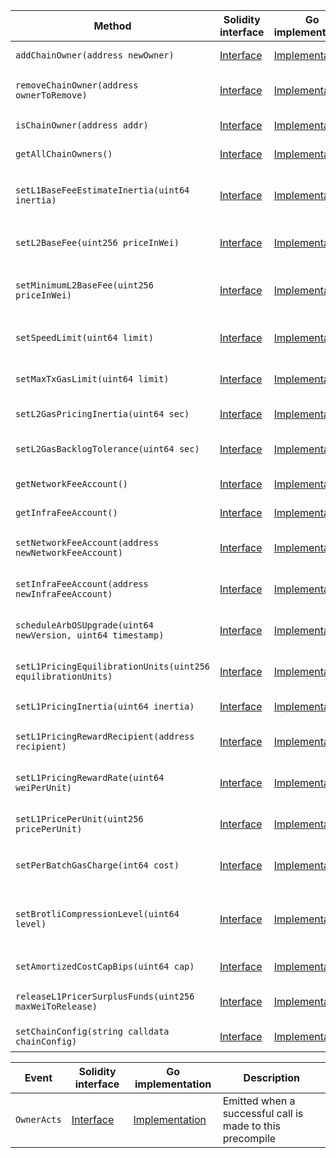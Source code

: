 <table>
  <thead>
    <tr>
      <th>Method</th>
      <th>Solidity interface</th>
      <th>Go implementation</th>
      <th>Description</th>
    </tr>
  </thead>
  <tbody>
    <tr>
      <td>
        <code>addChainOwner(address newOwner)</code>
      </td>
      <td>
        <a
          href="https://github.com/OffchainLabs/nitro-contracts/blob/0a149d2af9aee566c4abf493479ec15e5fc32d98/src/precompiles/ArbOwner.sol#L16"
          target="_blank"
        >
          Interface
        </a>
      </td>
      <td>
        <a
          href="https://github.com/OffchainLabs/nitro/blob/v2.2.2/precompiles/ArbOwner.go#L34"
          target="_blank"
        >
          Implementation
        </a>
      </td>
      <td>AddChainOwner adds account as a chain owner</td>
    </tr>
    <tr>
      <td>
        <code>removeChainOwner(address ownerToRemove)</code>
      </td>
      <td>
        <a
          href="https://github.com/OffchainLabs/nitro-contracts/blob/0a149d2af9aee566c4abf493479ec15e5fc32d98/src/precompiles/ArbOwner.sol#L19"
          target="_blank"
        >
          Interface
        </a>
      </td>
      <td>
        <a
          href="https://github.com/OffchainLabs/nitro/blob/v2.2.2/precompiles/ArbOwner.go#L39"
          target="_blank"
        >
          Implementation
        </a>
      </td>
      <td>RemoveChainOwner removes account from the list of chain owners</td>
    </tr>
    <tr>
      <td>
        <code>isChainOwner(address addr)</code>
      </td>
      <td>
        <a
          href="https://github.com/OffchainLabs/nitro-contracts/blob/0a149d2af9aee566c4abf493479ec15e5fc32d98/src/precompiles/ArbOwner.sol#L22"
          target="_blank"
        >
          Interface
        </a>
      </td>
      <td>
        <a
          href="https://github.com/OffchainLabs/nitro/blob/v2.2.2/precompiles/ArbOwner.go#L48"
          target="_blank"
        >
          Implementation
        </a>
      </td>
      <td>IsChainOwner checks if the account is a chain owner</td>
    </tr>
    <tr>
      <td>
        <code>getAllChainOwners()</code>
      </td>
      <td>
        <a
          href="https://github.com/OffchainLabs/nitro-contracts/blob/0a149d2af9aee566c4abf493479ec15e5fc32d98/src/precompiles/ArbOwner.sol#L25"
          target="_blank"
        >
          Interface
        </a>
      </td>
      <td>
        <a
          href="https://github.com/OffchainLabs/nitro/blob/v2.2.2/precompiles/ArbOwner.go#L53"
          target="_blank"
        >
          Implementation
        </a>
      </td>
      <td>GetAllChainOwners retrieves the list of chain owners</td>
    </tr>
    <tr>
      <td>
        <code>setL1BaseFeeEstimateInertia(uint64 inertia)</code>
      </td>
      <td>
        <a
          href="https://github.com/OffchainLabs/nitro-contracts/blob/0a149d2af9aee566c4abf493479ec15e5fc32d98/src/precompiles/ArbOwner.sol#L28"
          target="_blank"
        >
          Interface
        </a>
      </td>
      <td>
        <a
          href="https://github.com/OffchainLabs/nitro/blob/v2.2.2/precompiles/ArbOwner.go#L58"
          target="_blank"
        >
          Implementation
        </a>
      </td>
      <td>
        SetL1BaseFeeEstimateInertia sets how slowly ArbOS updates its estimate of the L1 basefee
      </td>
    </tr>
    <tr>
      <td>
        <code>setL2BaseFee(uint256 priceInWei)</code>
      </td>
      <td>
        <a
          href="https://github.com/OffchainLabs/nitro-contracts/blob/0a149d2af9aee566c4abf493479ec15e5fc32d98/src/precompiles/ArbOwner.sol#L31"
          target="_blank"
        >
          Interface
        </a>
      </td>
      <td>
        <a
          href="https://github.com/OffchainLabs/nitro/blob/v2.2.2/precompiles/ArbOwner.go#L63"
          target="_blank"
        >
          Implementation
        </a>
      </td>
      <td>SetL2BaseFee sets the L2 gas price directly, bypassing the pool calculus</td>
    </tr>
    <tr>
      <td>
        <code>setMinimumL2BaseFee(uint256 priceInWei)</code>
      </td>
      <td>
        <a
          href="https://github.com/OffchainLabs/nitro-contracts/blob/0a149d2af9aee566c4abf493479ec15e5fc32d98/src/precompiles/ArbOwner.sol#L34"
          target="_blank"
        >
          Interface
        </a>
      </td>
      <td>
        <a
          href="https://github.com/OffchainLabs/nitro/blob/v2.2.2/precompiles/ArbOwner.go#L68"
          target="_blank"
        >
          Implementation
        </a>
      </td>
      <td>SetMinimumL2BaseFee sets the minimum base fee needed for a transaction to succeed</td>
    </tr>
    <tr>
      <td>
        <code>setSpeedLimit(uint64 limit)</code>
      </td>
      <td>
        <a
          href="https://github.com/OffchainLabs/nitro-contracts/blob/0a149d2af9aee566c4abf493479ec15e5fc32d98/src/precompiles/ArbOwner.sol#L37"
          target="_blank"
        >
          Interface
        </a>
      </td>
      <td>
        <a
          href="https://github.com/OffchainLabs/nitro/blob/v2.2.2/precompiles/ArbOwner.go#L73"
          target="_blank"
        >
          Implementation
        </a>
      </td>
      <td>SetSpeedLimit sets the computational speed limit for the chain</td>
    </tr>
    <tr>
      <td>
        <code>setMaxTxGasLimit(uint64 limit)</code>
      </td>
      <td>
        <a
          href="https://github.com/OffchainLabs/nitro-contracts/blob/0a149d2af9aee566c4abf493479ec15e5fc32d98/src/precompiles/ArbOwner.sol#L40"
          target="_blank"
        >
          Interface
        </a>
      </td>
      <td>
        <a
          href="https://github.com/OffchainLabs/nitro/blob/v2.2.2/precompiles/ArbOwner.go#L78"
          target="_blank"
        >
          Implementation
        </a>
      </td>
      <td>SetMaxTxGasLimit sets the maximum size a tx (and block) can be</td>
    </tr>
    <tr>
      <td>
        <code>setL2GasPricingInertia(uint64 sec)</code>
      </td>
      <td>
        <a
          href="https://github.com/OffchainLabs/nitro-contracts/blob/0a149d2af9aee566c4abf493479ec15e5fc32d98/src/precompiles/ArbOwner.sol#L43"
          target="_blank"
        >
          Interface
        </a>
      </td>
      <td>
        <a
          href="https://github.com/OffchainLabs/nitro/blob/v2.2.2/precompiles/ArbOwner.go#L83"
          target="_blank"
        >
          Implementation
        </a>
      </td>
      <td>SetL2GasPricingInertia sets the L2 gas pricing inertia</td>
    </tr>
    <tr>
      <td>
        <code>setL2GasBacklogTolerance(uint64 sec)</code>
      </td>
      <td>
        <a
          href="https://github.com/OffchainLabs/nitro-contracts/blob/0a149d2af9aee566c4abf493479ec15e5fc32d98/src/precompiles/ArbOwner.sol#L46"
          target="_blank"
        >
          Interface
        </a>
      </td>
      <td>
        <a
          href="https://github.com/OffchainLabs/nitro/blob/v2.2.2/precompiles/ArbOwner.go#L88"
          target="_blank"
        >
          Implementation
        </a>
      </td>
      <td>SetL2GasBacklogTolerance sets the L2 gas backlog tolerance</td>
    </tr>
    <tr>
      <td>
        <code>getNetworkFeeAccount()</code>
      </td>
      <td>
        <a
          href="https://github.com/OffchainLabs/nitro-contracts/blob/0a149d2af9aee566c4abf493479ec15e5fc32d98/src/precompiles/ArbOwner.sol#L49"
          target="_blank"
        >
          Interface
        </a>
      </td>
      <td>
        <a
          href="https://github.com/OffchainLabs/nitro/blob/v2.2.2/precompiles/ArbOwner.go#L93"
          target="_blank"
        >
          Implementation
        </a>
      </td>
      <td>GetNetworkFeeAccount gets the network fee collector</td>
    </tr>
    <tr>
      <td>
        <code>getInfraFeeAccount()</code>
      </td>
      <td>
        <a
          href="https://github.com/OffchainLabs/nitro-contracts/blob/0a149d2af9aee566c4abf493479ec15e5fc32d98/src/precompiles/ArbOwner.sol#L52"
          target="_blank"
        >
          Interface
        </a>
      </td>
      <td>
        <a
          href="https://github.com/OffchainLabs/nitro/blob/v2.2.2/precompiles/ArbOwner.go#L98"
          target="_blank"
        >
          Implementation
        </a>
      </td>
      <td>GetInfraFeeAccount gets the infrastructure fee collector</td>
    </tr>
    <tr>
      <td>
        <code>setNetworkFeeAccount(address newNetworkFeeAccount)</code>
      </td>
      <td>
        <a
          href="https://github.com/OffchainLabs/nitro-contracts/blob/0a149d2af9aee566c4abf493479ec15e5fc32d98/src/precompiles/ArbOwner.sol#L55"
          target="_blank"
        >
          Interface
        </a>
      </td>
      <td>
        <a
          href="https://github.com/OffchainLabs/nitro/blob/v2.2.2/precompiles/ArbOwner.go#L103"
          target="_blank"
        >
          Implementation
        </a>
      </td>
      <td>SetNetworkFeeAccount sets the network fee collector to the new network fee account</td>
    </tr>
    <tr>
      <td>
        <code>setInfraFeeAccount(address newInfraFeeAccount)</code>
      </td>
      <td>
        <a
          href="https://github.com/OffchainLabs/nitro-contracts/blob/0a149d2af9aee566c4abf493479ec15e5fc32d98/src/precompiles/ArbOwner.sol#L58"
          target="_blank"
        >
          Interface
        </a>
      </td>
      <td>
        <a
          href="https://github.com/OffchainLabs/nitro/blob/v2.2.2/precompiles/ArbOwner.go#L108"
          target="_blank"
        >
          Implementation
        </a>
      </td>
      <td>SetInfraFeeAccount sets the infra fee collector to the new network fee account</td>
    </tr>
    <tr>
      <td>
        <code>scheduleArbOSUpgrade(uint64 newVersion, uint64 timestamp)</code>
      </td>
      <td>
        <a
          href="https://github.com/OffchainLabs/nitro-contracts/blob/0a149d2af9aee566c4abf493479ec15e5fc32d98/src/precompiles/ArbOwner.sol#L61"
          target="_blank"
        >
          Interface
        </a>
      </td>
      <td>
        <a
          href="https://github.com/OffchainLabs/nitro/blob/v2.2.2/precompiles/ArbOwner.go#L113"
          target="_blank"
        >
          Implementation
        </a>
      </td>
      <td>ScheduleArbOSUpgrade to the requested version at the requested timestamp</td>
    </tr>
    <tr>
      <td>
        <code>setL1PricingEquilibrationUnits(uint256 equilibrationUnits)</code>
      </td>
      <td>
        <a
          href="https://github.com/OffchainLabs/nitro-contracts/blob/0a149d2af9aee566c4abf493479ec15e5fc32d98/src/precompiles/ArbOwner.sol#L64"
          target="_blank"
        >
          Interface
        </a>
      </td>
      <td>
        <a
          href="https://github.com/OffchainLabs/nitro/blob/v2.2.2/precompiles/ArbOwner.go#L117"
          target="_blank"
        >
          Implementation
        </a>
      </td>
      <td>Sets equilibration units parameter for L1 price adjustment algorithm</td>
    </tr>
    <tr>
      <td>
        <code>setL1PricingInertia(uint64 inertia)</code>
      </td>
      <td>
        <a
          href="https://github.com/OffchainLabs/nitro-contracts/blob/0a149d2af9aee566c4abf493479ec15e5fc32d98/src/precompiles/ArbOwner.sol#L67"
          target="_blank"
        >
          Interface
        </a>
      </td>
      <td>
        <a
          href="https://github.com/OffchainLabs/nitro/blob/v2.2.2/precompiles/ArbOwner.go#L121"
          target="_blank"
        >
          Implementation
        </a>
      </td>
      <td>Sets inertia parameter for L1 price adjustment algorithm</td>
    </tr>
    <tr>
      <td>
        <code>setL1PricingRewardRecipient(address recipient)</code>
      </td>
      <td>
        <a
          href="https://github.com/OffchainLabs/nitro-contracts/blob/0a149d2af9aee566c4abf493479ec15e5fc32d98/src/precompiles/ArbOwner.sol#L70"
          target="_blank"
        >
          Interface
        </a>
      </td>
      <td>
        <a
          href="https://github.com/OffchainLabs/nitro/blob/v2.2.2/precompiles/ArbOwner.go#L125"
          target="_blank"
        >
          Implementation
        </a>
      </td>
      <td>Sets reward recipient address for L1 price adjustment algorithm</td>
    </tr>
    <tr>
      <td>
        <code>setL1PricingRewardRate(uint64 weiPerUnit)</code>
      </td>
      <td>
        <a
          href="https://github.com/OffchainLabs/nitro-contracts/blob/0a149d2af9aee566c4abf493479ec15e5fc32d98/src/precompiles/ArbOwner.sol#L73"
          target="_blank"
        >
          Interface
        </a>
      </td>
      <td>
        <a
          href="https://github.com/OffchainLabs/nitro/blob/v2.2.2/precompiles/ArbOwner.go#L129"
          target="_blank"
        >
          Implementation
        </a>
      </td>
      <td>Sets reward amount for L1 price adjustment algorithm, in wei per unit</td>
    </tr>
    <tr>
      <td>
        <code>setL1PricePerUnit(uint256 pricePerUnit)</code>
      </td>
      <td>
        <a
          href="https://github.com/OffchainLabs/nitro-contracts/blob/0a149d2af9aee566c4abf493479ec15e5fc32d98/src/precompiles/ArbOwner.sol#L76"
          target="_blank"
        >
          Interface
        </a>
      </td>
      <td>
        <a
          href="https://github.com/OffchainLabs/nitro/blob/v2.2.2/precompiles/ArbOwner.go#L133"
          target="_blank"
        >
          Implementation
        </a>
      </td>
      <td>Set how much ArbOS charges per L1 gas spent on transaction data.</td>
    </tr>
    <tr>
      <td>
        <code>setPerBatchGasCharge(int64 cost)</code>
      </td>
      <td>
        <a
          href="https://github.com/OffchainLabs/nitro-contracts/blob/0a149d2af9aee566c4abf493479ec15e5fc32d98/src/precompiles/ArbOwner.sol#L79"
          target="_blank"
        >
          Interface
        </a>
      </td>
      <td>
        <a
          href="https://github.com/OffchainLabs/nitro/blob/v2.2.2/precompiles/ArbOwner.go#L137"
          target="_blank"
        >
          Implementation
        </a>
      </td>
      <td>Sets the base charge (in L1 gas) attributed to each data batch in the calldata pricer</td>
    </tr>
    <tr>
      <td>
        <code>setBrotliCompressionLevel(uint64 level)</code>
      </td>
      <td>
        <a
          href="https://github.com/OffchainLabs/nitro-contracts/blob/0a149d2af9aee566c4abf493479ec15e5fc32d98/src/precompiles/ArbOwner.sol#L85"
          target="_blank"
        >
          Interface
        </a>
      </td>
      <td>
        <a
          href="https://github.com/OffchainLabs/nitro/blob/v2.2.2/precompiles/ArbOwner.go#L145"
          target="_blank"
        >
          Implementation
        </a>
      </td>
      <td>
        Sets the Brotli compression level used for fast compression (Available in ArbOS version 12
        with default level as 1)
      </td>
    </tr>
    <tr>
      <td>
        <code>setAmortizedCostCapBips(uint64 cap)</code>
      </td>
      <td>
        <a
          href="https://github.com/OffchainLabs/nitro-contracts/blob/0a149d2af9aee566c4abf493479ec15e5fc32d98/src/precompiles/ArbOwner.sol#L88"
          target="_blank"
        >
          Interface
        </a>
      </td>
      <td>
        <a
          href="https://github.com/OffchainLabs/nitro/blob/v2.2.2/precompiles/ArbOwner.go#L141"
          target="_blank"
        >
          Implementation
        </a>
      </td>
      <td>Sets the cost amortization cap in basis points</td>
    </tr>
    <tr>
      <td>
        <code>releaseL1PricerSurplusFunds(uint256 maxWeiToRelease)</code>
      </td>
      <td>
        <a
          href="https://github.com/OffchainLabs/nitro-contracts/blob/0a149d2af9aee566c4abf493479ec15e5fc32d98/src/precompiles/ArbOwner.sol#L91"
          target="_blank"
        >
          Interface
        </a>
      </td>
      <td>
        <a
          href="https://github.com/OffchainLabs/nitro/blob/v2.2.2/precompiles/ArbOwner.go#L149"
          target="_blank"
        >
          Implementation
        </a>
      </td>
      <td>Releases surplus funds from L1PricerFundsPoolAddress for use</td>
    </tr>
    <tr>
      <td>
        <code>setChainConfig(string calldata chainConfig)</code>
      </td>
      <td>
        <a
          href="https://github.com/OffchainLabs/nitro-contracts/blob/0a149d2af9aee566c4abf493479ec15e5fc32d98/src/precompiles/ArbOwner.sol#L94"
          target="_blank"
        >
          Interface
        </a>
      </td>
      <td>
        <a
          href="https://github.com/OffchainLabs/nitro/blob/v2.2.2/precompiles/ArbOwner.go#L169"
          target="_blank"
        >
          Implementation
        </a>
      </td>
      <td>Sets serialized chain config in ArbOS state</td>
    </tr>
  </tbody>
</table>
<table>
  <thead>
    <tr>
      <th>Event</th>
      <th>Solidity interface</th>
      <th>Go implementation</th>
      <th>Description</th>
    </tr>
  </thead>
  <tbody>
    <tr>
      <td>
        <code>OwnerActs</code>
      </td>
      <td>
        <a
          href="https://github.com/OffchainLabs/nitro-contracts/blob/0a149d2af9aee566c4abf493479ec15e5fc32d98/src/precompiles/ArbOwner.sol#L97"
          target="_blank"
        >
          Interface
        </a>
      </td>
      <td>
        <a
          href="https://github.com/OffchainLabs/nitro/blob/v2.2.2/precompiles/ArbOwner.go#L0"
          target="_blank"
        >
          Implementation
        </a>
      </td>
      <td>Emitted when a successful call is made to this precompile</td>
    </tr>
  </tbody>
</table>
